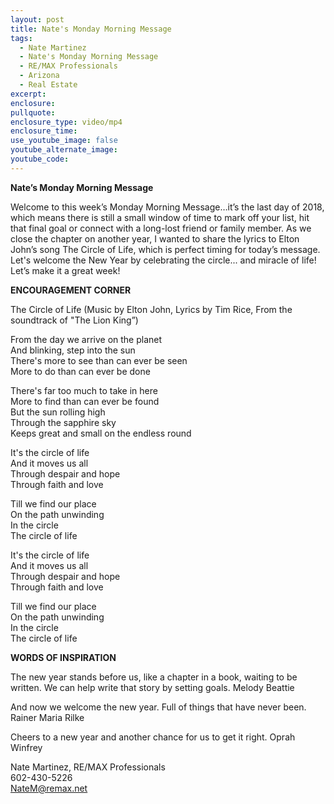 ```yaml
---
layout: post
title: Nate's Monday Morning Message
tags:
  - Nate Martinez
  - Nate's Monday Morning Message
  - RE/MAX Professionals
  - Arizona
  - Real Estate
excerpt:
enclosure:
pullquote:
enclosure_type: video/mp4
enclosure_time:
use_youtube_image: false
youtube_alternate_image:
youtube_code:
---
```


**Nate’s Monday Morning Message**

Welcome to this week’s Monday Morning Message…it’s the last day of 2018, which means there is still a small window of time to mark off your list, hit that final goal or connect with a long-lost friend or family member. As we close the chapter on another year, I wanted to share the lyrics to Elton John’s song The Circle of Life, which is perfect timing for today’s message. Let's welcome the New Year by celebrating the circle... and miracle of life! Let’s make it a great week!

**ENCOURAGEMENT CORNER**

The Circle of Life (Music by Elton John, Lyrics by Tim Rice, From the soundtrack of "The Lion King”)

From the day we arrive on the planet<br>And blinking, step into the sun<br>There's more to see than can ever be seen<br>More to do than can ever be done

There's far too much to take in here<br>More to find than can ever be found<br>But the sun rolling high<br>Through the sapphire sky<br>Keeps great and small on the endless round

It's the circle of life<br>And it moves us all<br>Through despair and hope<br>Through faith and love

Till we find our place<br>On the path unwinding<br>In the circle<br>The circle of life

It's the circle of life<br>And it moves us all<br>Through despair and hope<br>Through faith and love

Till we find our place<br>On the path unwinding<br>In the circle<br>The circle of life

**WORDS OF INSPIRATION**

The new year stands before us, like a chapter in a book, waiting to be written. We can help write that story by setting goals. Melody Beattie

And now we welcome the new year. Full of things that have never been. Rainer Maria Rilke

Cheers to a new year and another chance for us to get it right. Oprah Winfrey

Nate Martinez, RE/MAX Professionals<br>602-430-5226<br>NateM@remax.net